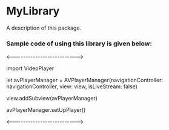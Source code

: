 # MyLibrary

A description of this package.

### Sample code of using this library is given below:

<-------------------------->

import VideoPlayer

let avPlayerManager = AVPlayerManager(navigationController: navigationController, view: view, isLiveStream: false)
        
view.addSubview(avPlayerManager)
        
avPlayerManager.setUpPlayer()

<-------------------------->
